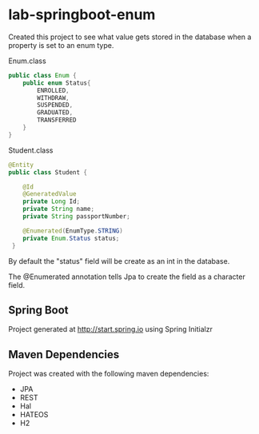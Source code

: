 # lab-springboot-enum

Created this project to see what value gets stored in the database when a property is set to an enum type.

Enum.class

```java
public class Enum {
    public enum Status{
        ENROLLED,
        WITHDRAW,
        SUSPENDED,
        GRADUATED,
        TRANSFERRED
    }
}
```

Student.class

```java
@Entity
public class Student {

    @Id
    @GeneratedValue
    private Long Id;
    private String name;
    private String passportNumber;

    @Enumerated(EnumType.STRING)
    private Enum.Status status;
 }   
```

By default the "status" field will be create as an int in the database.

The @Enumerated annotation tells Jpa to create the field as a character field.

## Spring Boot

Project generated at http://start.spring.io  using Spring Initialzr

## Maven Dependencies

Project was created with the following maven dependencies:

- JPA
- REST
- Hal
- HATEOS
- H2